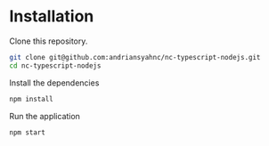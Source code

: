 # Installation

Clone this repository.
```sh
git clone git@github.com:andriansyahnc/nc-typescript-nodejs.git
cd nc-typescript-nodejs
```

Install the dependencies
```sh
npm install
```

Run the application
```sh
npm start
```